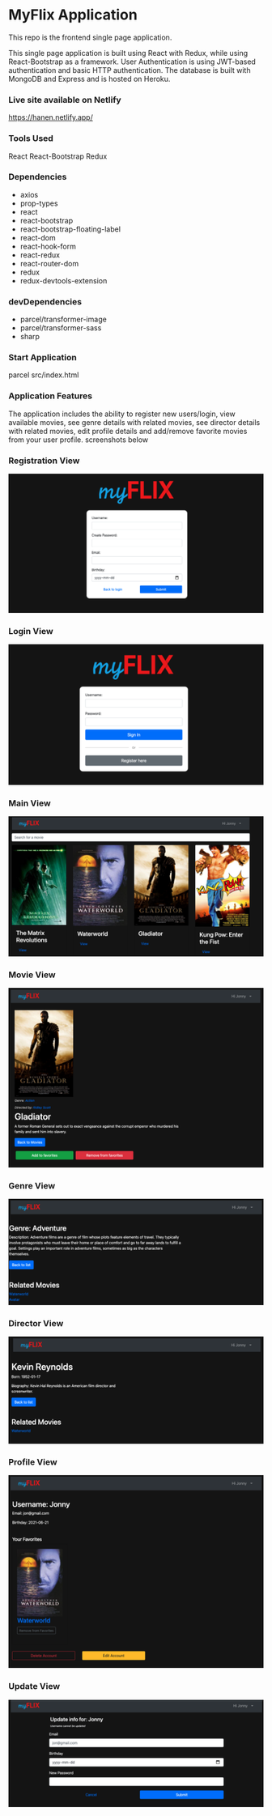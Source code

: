 <h1>MyFlix Application</h1>
<p>This repo is the frontend single page application.<p>
<p>This single page application is built using React with Redux, while using React-Bootstrap as a framework. User Authentication is using JWT-based authentication and basic HTTP authentication. The database is built with MongoDB and Express and is hosted on Heroku.</p>

<h3>Live site available on Netlify</h3>
<a href="https://hanenben.netlify.app/">https://hanen.netlify.app/</a>
<h3>Tools Used</h3>
React
React-Bootstrap
Redux
<h3>Dependencies</h3>
<ul>
  <li>axios</li>
  <li>prop-types</li>
  <li>react</li>
  <li>react-bootstrap</li>
  <li>react-bootstrap-floating-label</li>
  <li>react-dom</li>
  <li>react-hook-form</li>
  <li>react-redux</li>
  <li>react-router-dom</li>
  <li>redux</li>
  <li>redux-devtools-extension</li>
</ul>
<h3>devDependencies</h3> 
<ul>
  <li>parcel/transformer-image</li>
  <li>parcel/transformer-sass</li>
  <li>sharp</li>
</ul>

<h3>Start Application</h3>
<p>parcel src/index.html<p>

<h3>Application Features</h3>

<p>The application includes the ability to register new users/login, view available movies, see genre details with related movies, see director details with related movies, edit profile details and add/remove favorite movies from your user profile. screenshots below</p>

<h3>Registration View</h3>
<img src="public/images/register.png" />

<h3>Login View</h3>
<img src="public/images/login.png" />

<h3>Main View</h3>
<img src="public/images/main-view.png" />

<h3>Movie View</h3>
<img src="public/images/movie-view.png" />

<h3>Genre View</h3>
<img src="public/images/genre-view.png" />

<h3>Director View</h3>
<img src="public/images/director-view.png" />

<h3>Profile View</h3>
<img src="public/images/profile-view.png" />

<h3>Update View</h3>
<img src="public/images/update-view.png" />